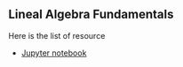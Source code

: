 ## Lineal Algebra Fundamentals
Here is the list of resource
* [Jupyter notebook](https://github.com/juanvanegastw/machine-intelligence-sessions/blob/master/session3/session3.ipynb)
